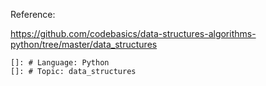 Reference:

https://github.com/codebasics/data-structures-algorithms-python/tree/master/data_structures
    
    []: # Language: Python
    []: # Topic: data_structures
    